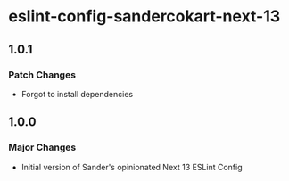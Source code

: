 # eslint-config-sandercokart-next-13

## 1.0.1

### Patch Changes

- Forgot to install dependencies

## 1.0.0

### Major Changes

- Initial version of Sander's opinionated Next 13 ESLint Config
